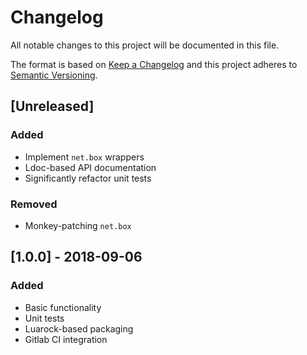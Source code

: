 # Changelog
All notable changes to this project will be documented in this file.

The format is based on [Keep a Changelog](http://keepachangelog.com/en/1.0.0/)
and this project adheres to [Semantic Versioning](http://semver.org/spec/v2.0.0.html).

## [Unreleased]
### Added

- Implement `net.box` wrappers
- Ldoc-based API documentation
- Significantly refactor unit tests

### Removed

- Monkey-patching `net.box`


## [1.0.0] - 2018-09-06
### Added

- Basic functionality
- Unit tests
- Luarock-based packaging
- Gitlab CI integration
